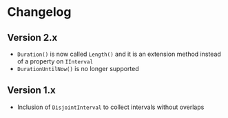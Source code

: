 # Changelog

## Version 2.x

- `Duration()` is now called `Length()` and it is an extension method instead of a property on `IInterval`
- `DurationUntilNow()` is no longer supported

## Version 1.x

- Inclusion of `DisjointInterval` to collect intervals without overlaps